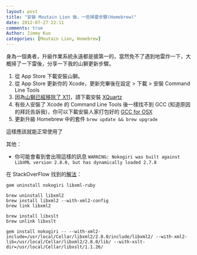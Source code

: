 ```yaml
---
layout: post
title: "安裝 Moutain Lion 後，一些掃雷步驟(Homebrew)"
date: 2012-07-27 22:11
comments: true
Author: Jimmy Kuo
categories: [Moutain Lion, Homebrew]
---
```


身為一個勇者，升級作業系統永遠都是搶第一的，當然免不了遇到地雷炸一下，大概掃了一下雷後，分享一下我的山獅更新步驟。

<!--more-->

1. 從 App Store 下載安裝山獅。
2. 從 App Store 更新你的 Xcode，更新完畢後在設定 > 下載 > 安裝 Command Line Tools
3. 因為[山獅已經移除了 X11](http://support.apple.com/kb/HT5293?viewlocale=en_US&locale=en_US)，請下載安裝 [XQuartz](http://xquartz.macosforge.org/landing/)
4. 有些人安裝了 Xcode 的 Command Line Tools 後一樣找不到 GCC (知道原因的拜託告訴我)，你可以下載安裝人家打包好的 [GCC for OSX](https://github.com/kennethreitz/osx-gcc-installer/)
5. 更新升級 Homebrew 中的套件 `brew update && brew upgrade`

這樣應該就能正常使用了

其他：
* 你可能會看到會出現這樣的訊息 `WARNING: Nokogiri was built against LibXML version 2.8.0, but has dynamically loaded 2.7.8`

在 StackOverFlow 找到的[解法](http://stackoverflow.com/questions/11452380/warning-nokogiri-was-built-against-libxml-version-2-7-3-but-has-dynamically-lo)：
```
gem uninstall nokogiri libxml-ruby

brew uninstall libxml2
brew install libxml2 --with-xml2-config
brew link libxml2

brew install libxslt
brew unlink libxslt

gem install nokogiri -- --with-xml2-include=/usr/local/Cellar/libxml2/2.8.0/include/libxml2/ --with-xml2-lib=/usr/local/Cellar/libxml2/2.8.0/lib/ --with-xslt-dir=/usr/local/Cellar/libxslt/1.1.26/
```
